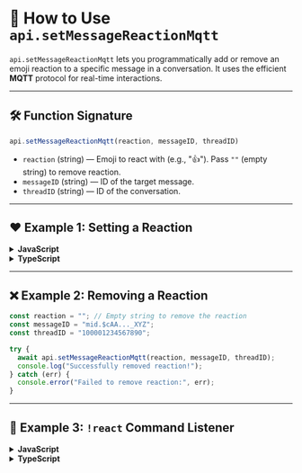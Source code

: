 # 📜 How to Use `api.setMessageReactionMqtt`

`api.setMessageReactionMqtt` lets you programmatically add or remove an emoji reaction to a specific message in a conversation. It uses the efficient **MQTT** protocol for real-time interactions.

---

## 🛠 Function Signature

```js
api.setMessageReactionMqtt(reaction, messageID, threadID)
```

* `reaction` (string) — Emoji to react with (e.g., "👍"). Pass `""` (empty string) to remove reaction.
* `messageID` (string) — ID of the target message.
* `threadID` (string) — ID of the conversation.

---

## ❤️ Example 1: Setting a Reaction

<details><summary><strong>JavaScript</strong></summary>

```js
const reaction = "❤️";
const messageID = "mid.$cAA..._XYZ";
const threadID = "100001234567890";

try {
  await api.setMessageReactionMqtt(reaction, messageID, threadID);
  console.log("Successfully set reaction!");
} catch (err) {
  console.error("Failed to set reaction:", err);
}
```

</details>

<details><summary><strong>TypeScript</strong></summary>

```ts
const reaction = "❤️";
const messageID = "mid.$cAA..._XYZ";
const threadID = "100001234567890";

try {
  await api.setMessageReactionMqtt(reaction, messageID, threadID);
  console.log("Successfully set reaction!");
} catch (err: unknown) {
  console.error("Failed to set reaction:", err);
}
```

</details>

---

## ❌ Example 2: Removing a Reaction

```js
const reaction = ""; // Empty string to remove the reaction
const messageID = "mid.$cAA..._XYZ";
const threadID = "100001234567890";

try {
  await api.setMessageReactionMqtt(reaction, messageID, threadID);
  console.log("Successfully removed reaction!");
} catch (err) {
  console.error("Failed to remove reaction:", err);
}
```

---

## 💬 Example 3: `!react` Command Listener

<details><summary><strong>JavaScript</strong></summary>

```js
api.listen(async (err, event) => {
  if (err) return console.error("Listen error:", err);

  if (event.type === "message" && event.body?.toLowerCase() === "!react") {
    try {
      console.log(`Reacting to message ${event.messageID} in thread ${event.threadID}`);
      await api.setMessageReactionMqtt("👍", event.messageID, event.threadID);
      console.log("Reaction sent!");
    } catch (e) {
      console.error("Failed to send reaction:", e);
    }
  }
});
```

</details>

<details><summary><strong>TypeScript</strong></summary>

```ts
api.listen(async (err: unknown, event: any) => {
  if (err) return console.error("Listen error:", err);

  if (event.type === "message" && event.body?.toLowerCase() === "!react") {
    try {
      console.log(`Reacting to message ${event.messageID} in thread ${event.threadID}`);
      await api.setMessageReactionMqtt("👍", event.messageID, event.threadID);
      console.log("Reaction sent!");
    } catch (e: unknown) {
      console.error("Failed to send reaction:", e);
    }
  }
});
```

</details>
